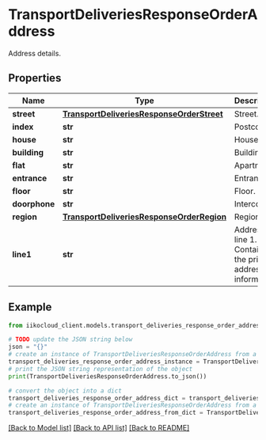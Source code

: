 # TransportDeliveriesResponseOrderAddress

Address details.

## Properties

Name | Type | Description | Notes
------------ | ------------- | ------------- | -------------
**street** | [**TransportDeliveriesResponseOrderStreet**](TransportDeliveriesResponseOrderStreet.md) | Street. | [optional] 
**index** | **str** | Postcode. | [optional] 
**house** | **str** | House. | [optional] 
**building** | **str** | Building. | [optional] 
**flat** | **str** | Apartment. | [optional] 
**entrance** | **str** | Entrance. | [optional] 
**floor** | **str** | Floor. | [optional] 
**doorphone** | **str** | Intercom. | [optional] 
**region** | [**TransportDeliveriesResponseOrderRegion**](TransportDeliveriesResponseOrderRegion.md) | Region | 
**line1** | **str** | Address line 1.  Contains the primary address information. | [optional] 

## Example

```python
from iikocloud_client.models.transport_deliveries_response_order_address import TransportDeliveriesResponseOrderAddress

# TODO update the JSON string below
json = "{}"
# create an instance of TransportDeliveriesResponseOrderAddress from a JSON string
transport_deliveries_response_order_address_instance = TransportDeliveriesResponseOrderAddress.from_json(json)
# print the JSON string representation of the object
print(TransportDeliveriesResponseOrderAddress.to_json())

# convert the object into a dict
transport_deliveries_response_order_address_dict = transport_deliveries_response_order_address_instance.to_dict()
# create an instance of TransportDeliveriesResponseOrderAddress from a dict
transport_deliveries_response_order_address_from_dict = TransportDeliveriesResponseOrderAddress.from_dict(transport_deliveries_response_order_address_dict)
```
[[Back to Model list]](../README.md#documentation-for-models) [[Back to API list]](../README.md#documentation-for-api-endpoints) [[Back to README]](../README.md)



